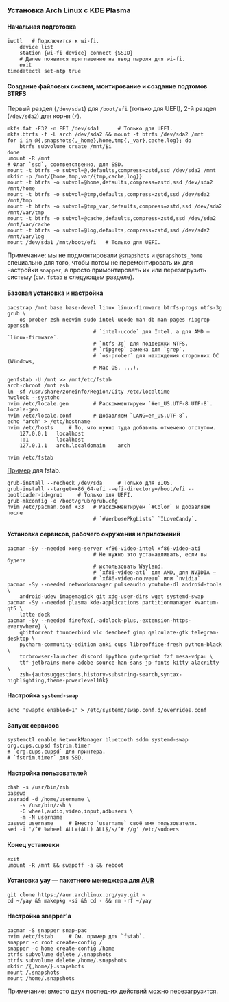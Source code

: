 ### Установка Arch Linux с KDE Plasma
#### Начальная подготовка
    iwctl   # Подключится к wi-fi.
        device list
        station {wi-fi device} connect {SSID}
        # Далее появится приглашение на ввод пароля для wi-fi.
        exit
    timedatectl set-ntp true
#### Создание файловых систем, монтирование и создание подтомов BTRFS
Первый раздел (`/dev/sda1`) для `/boot/efi` (только для UEFI), 2-й раздел (`/dev/sda2`) для корня (`/`).

    mkfs.fat -F32 -n EFI /dev/sda1      # Только для UEFI.
    mkfs.btrfs -f -L arch /dev/sda2 && mount -t btrfs /dev/sda2 /mnt
    for i in @{,snapshots{,_home},home,tmp{,_var},cache,log}; do
        btrfs subvolume create /mnt/$i
    done
    umount -R /mnt
    # Флаг `ssd`, соответственно, для SSD.
    mount -t btrfs -o subvol=@,defaults,compress=zstd,ssd /dev/sda2 /mnt
    mkdir -p /mnt/{home,tmp,var/{tmp,cache,log}}
    mount -t btrfs -o subvol=@home,defaults,compress=zstd,ssd /dev/sda2 /mnt/home
    mount -t btrfs -o subvol=@tmp,defaults,compress=zstd,ssd /dev/sda2 /mnt/tmp
    mount -t btrfs -o subvol=@tmp_var,defaults,compress=zstd,ssd /dev/sda2 /mnt/var/tmp
    mount -t btrfs -o subvol=@cache,defaults,compress=zstd,ssd /dev/sda2 /mnt/var/cache
    mount -t btrfs -o subvol=@log,defaults,compress=zstd,ssd /dev/sda2 /mnt/var/log
    mount /dev/sda1 /mnt/boot/efi   # Только для UEFI.
Примечание: мы не подмонтировали `@snapshots` и `@snapshots_home` специально для того, чтобы потом не перемонтировать их для настройки `snapper`, а просто примонтировать их или перезагрузить систему (см. `fstab` в следующем разделе).
#### Базовая установка и настройка
    pacstrap /mnt base base-devel linux linux-firmware btrfs-progs ntfs-3g grub \
        os-prober zsh neovim sudo intel-ucode man-db man-pages ripgrep openssh
                                # `intel-ucode` для Intel, а для AMD — `linux-firmware`.
                                # `ntfs-3g` для поддержки NTFS.
                                # `ripgrep` замена для `grep`.
                                # `os-prober` для нахождения сторонних ОС (Windows,
                                # Mac OS, ...).

    genfstab -U /mnt >> /mnt/etc/fstab
    arch-chroot /mnt zsh
    ln -sf /usr/share/zoneinfo/Region/City /etc/localtime
    hwclock --systohc
    nvim /etc/locale.gen        # Раскомментируем `#en_US.UTF-8 UTF-8`.
    locale-gen
    nvim /etc/locale.conf       # Добавляем `LANG=en_US.UTF-8`.
    echo "arch" > /etc/hostname
    nvim /etc/hosts     # То, что нужно туда добавить отмечено отступом.
        127.0.0.1   localhost
        ::1         localhost
        127.0.1.1   arch.localdomain    arch

    nvim /etc/fstab

[Пример](./fstab) для fstab.

    grub-install --recheck /dev/sda     # Только для BIOS.
    grub-install --target=x86_64-efi --efi-directory=/boot/efi --bootloader-id=grub     # Только для UEFI.
    grub-mkconfig -o /boot/grub/grub.cfg
    nvim /etc/pacman.conf +33   # Раскомментируем `#Color` и добавляем после
                                # `#VerbosePkgLists` `ILoveCandy`.
#### Установка сервисов, рабочего окружения и приложений
    pacman -Sy --needed xorg-server xf86-video-intel xf86-video-ati
                                # Не нужно это устанавливать, если вы будете
                                # использовать Wayland.
                                # `xf86-video-ati` для AMD, для NVIDIA —
                                # `xf86-video-nouveau` или `nvidia`
    pacman -Sy --needed networkmanager pulseaudio youtube-dl android-tools \
        android-udev imagemagick git xdg-user-dirs wget systemd-swap
    pacman -Sy --needed plasma kde-applications partitionmanager kvantum-qt5 \
        latte-dock
    pacman -Sy --needed firefox{,-adblock-plus,-extension-https-everywhere} \
        qbittorrent thunderbird vlc deadbeef gimp qalculate-gtk telegram-desktop \
        pycharm-community-edition anki cups libreoffice-fresh python-black \
        torbrowser-launcher discord ipython gutenprint fzf mesa-vdpau \
        ttf-jetbrains-mono adobe-source-han-sans-jp-fonts kitty alacritty \
        zsh-{autosuggestions,history-substring-search,syntax-highlighting,theme-powerlevel10k}
#### Настройка `systemd-swap`
    echo 'swapfc_enabled=1' > /etc/systemd/swap.conf.d/overrides.conf
#### Запуск сервисов
    systemctl enable NetworkManager bluetooth sddm systemd-swap org.cups.cupsd fstrim.timer
    # `org.cups.cupsd` для принтера.
    # `fstrim.timer` для SSD.
#### Настройка пользователей
    chsh -s /usr/bin/zsh
    passwd
    useradd -d /home/username \
        -s /usr/bin/zsh \
        -G wheel,audio,video,input,adbusers \
        -m -N username
    passwd username     # Вместо `username` своё имя пользователя.
    sed -i '/^# %wheel ALL=(ALL) ALL$/s/^# //g' /etc/sudoers
#### Конец установки
    exit
    umount -R /mnt && swapoff -a && reboot
#### Установка yay — пакетного менеджера для [AUR](https://aur.archlinux.org/)
    git clone https://aur.archlinux.org/yay.git ~
    cd ~/yay && makepkg -si && cd - && rm -rf ~/yay
#### Настройка snapper'а
    pacman -S snapper snap-pac
    nvim /etc/fstab     # См. пример для `fstab`.
    snapper -c root create-config /
    snapper -c home create-config /home
    btrfs subvolume delete /.snapshots
    btrfs subvolume delete /home/.snapshots
    mkdir /{,home/}.snapshots
    mount /.snapshots
    mount /home/.snapshots
Примечание: вместо двух последних действий можно перезагрузится.

